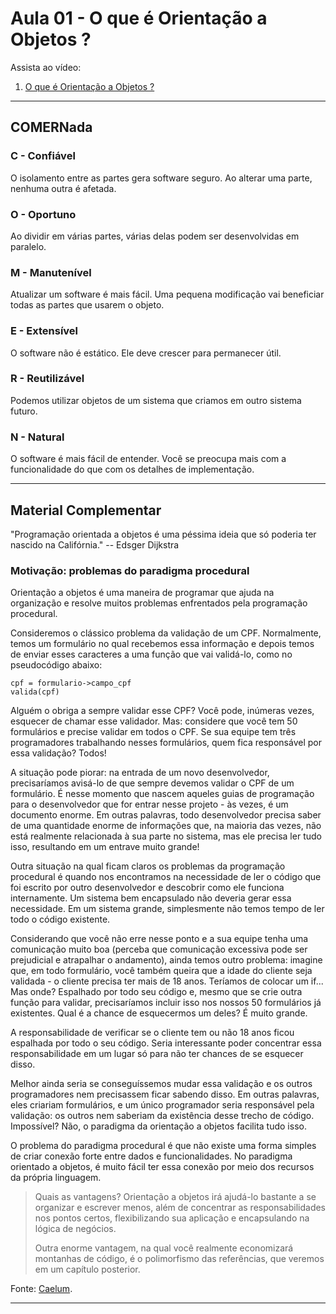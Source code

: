# Aula 01 - O que é Orientação a Objetos ?

Assista ao vídeo:

  1. [O que é Orientação a Objetos ?](https://youtu.be/KlIL63MeyMY?t=274)

---

## COMERNada
### C - Confiável
O isolamento entre as partes gera software seguro. Ao alterar uma parte, nenhuma outra é afetada.

### O - Oportuno
Ao dividir em várias partes, várias delas podem ser desenvolvidas em paralelo.

### M - Manutenível
Atualizar um software é mais fácil. Uma pequena modificação vai beneficiar todas as partes que usarem o objeto.

### E - Extensível 
O software não é estático. Ele deve crescer para permanecer útil.

### R - Reutilizável
Podemos utilizar objetos de um sistema que criamos em outro sistema futuro. 

### N - Natural 
O software é mais fácil de entender. Você se preocupa mais com a funcionalidade do que com os detalhes de implementação.


---



## Material Complementar

"Programação orientada a objetos é uma péssima ideia que só poderia ter nascido na Califórnia." -- Edsger Dijkstra

### Motivação: problemas do paradigma procedural

Orientação a objetos é uma maneira de programar que ajuda na organização e resolve muitos problemas enfrentados pela programação procedural.

Consideremos o clássico problema da validação de um CPF. Normalmente, temos um formulário no qual recebemos essa informação e depois temos de enviar esses caracteres a uma função que vai validá-lo, como no pseudocódigo abaixo:

```
cpf = formulario->campo_cpf
valida(cpf)
```

Alguém o obriga a sempre validar esse CPF? Você pode, inúmeras vezes, esquecer de chamar esse validador. Mas: considere que você tem 50 formulários e precise validar em todos o CPF. Se sua equipe tem três programadores trabalhando nesses formulários, quem fica responsável por essa validação? Todos!

A situação pode piorar: na entrada de um novo desenvolvedor, precisaríamos avisá-lo de que sempre devemos validar o CPF de um formulário. É nesse momento que nascem aqueles guias de programação para o desenvolvedor que for entrar nesse projeto - às vezes, é um documento enorme. Em outras palavras, todo desenvolvedor precisa saber de uma quantidade enorme de informações que, na maioria das vezes, não está realmente relacionada à sua parte no sistema, mas ele precisa ler tudo isso, resultando em um entrave muito grande!

Outra situação na qual ficam claros os problemas da programação procedural é quando nos encontramos na necessidade de ler o código que foi escrito por outro desenvolvedor e descobrir como ele funciona internamente. Um sistema bem encapsulado não deveria gerar essa necessidade. Em um sistema grande, simplesmente não temos tempo de ler todo o código existente.

Considerando que você não erre nesse ponto e a sua equipe tenha uma comunicação muito boa (perceba que comunicação excessiva pode ser prejudicial e atrapalhar o andamento), ainda temos outro problema: imagine que, em todo formulário, você também queira que a idade do cliente seja validada - o cliente precisa ter mais de 18 anos. Teríamos de colocar um if... Mas onde? Espalhado por todo seu código e, mesmo que se crie outra função para validar, precisaríamos incluir isso nos nossos 50 formulários já existentes. Qual é a chance de esquecermos um deles? É muito grande.

A responsabilidade de verificar se o cliente tem ou não 18 anos ficou espalhada por todo o seu código. Seria interessante poder concentrar essa responsabilidade em um lugar só para não ter chances de se esquecer disso.

Melhor ainda seria se conseguíssemos mudar essa validação e os outros programadores nem precisassem ficar sabendo disso. Em outras palavras, eles criariam formulários, e um único programador seria responsável pela validação: os outros nem saberiam da existência desse trecho de código. Impossível? Não, o paradigma da orientação a objetos facilita tudo isso.

O problema do paradigma procedural é que não existe uma forma simples de criar conexão forte entre dados e funcionalidades. No paradigma orientado a objetos, é muito fácil ter essa conexão por meio dos recursos da própria linguagem.

> Quais as vantagens?
> Orientação a objetos irá ajudá-lo bastante a se organizar e escrever menos, além de concentrar as responsabilidades nos pontos certos, flexibilizando sua aplicação e encapsulando na lógica de negócios.
> 
> Outra enorme vantagem, na qual você realmente economizará montanhas de código, é o polimorfismo das referências, que veremos em um capítulo posterior.

Fonte: [Caelum](https://www.caelum.com.br/apostila-java-orientacao-objetos/orientacao-a-objetos-basica#motivacao-problemas-do-paradigma-procedural).

---
